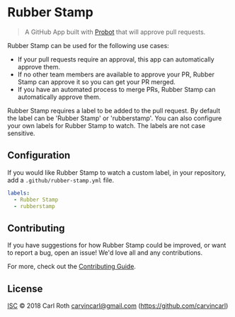 # Rubber Stamp

> A GitHub App built with [Probot](https://github.com/probot/probot) that will approve pull requests.

Rubber Stamp can be used for the following use cases:

* If your pull requests require an approval, this app can automatically approve them.
* If no other team members are available to approve your PR, Rubber Stamp can approve it so you can get your PR merged.
* If you have an automated process to merge PRs, Rubber Stamp can automatically approve them.

Rubber Stamp requires a label to be added to the pull request. By default the label can be 'Rubber Stamp' or 'rubberstamp'.
You can also configure your own labels for Rubber Stamp to watch. The labels are not case sensitive.

## Configuration

If you would like Rubber Stamp to watch a custom label, in your repository, add a `.github/rubber-stamp.yml` file.

```yml
labels:
  - Rubber Stamp
  - rubberstamp
```

## Contributing

If you have suggestions for how Rubber Stamp could be improved, or want to report a bug, open an issue! We'd love all and any contributions.

For more, check out the [Contributing Guide](CONTRIBUTING.md).

## License

[ISC](LICENSE) © 2018 Carl Roth <carvincarl@gmail.com> (https://github.com/carvincarl)

